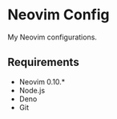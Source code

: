 # Neovim Config

My Neovim configurations.

## Requirements

- Neovim 0.10.\*
- Node.js
- Deno
- Git
